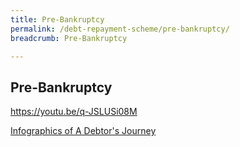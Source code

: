```yaml
---
title: Pre-Bankruptcy
permalink: /debt-repayment-scheme/pre-bankruptcy/
breadcrumb: Pre-Bankruptcy

---
```


Pre-Bankruptcy
---

https://youtu.be/q-JSLUSi08M

[Infographics of A Debtor's Journey ](/files/ADebtorsJourney.pdf/) <br>
